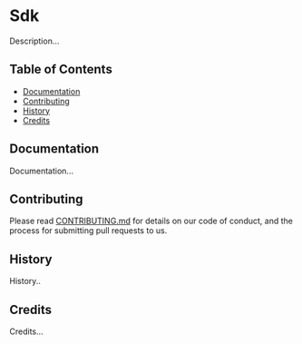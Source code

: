 # Sdk

Description...

## Table of Contents

- [Documentation](#documentation)
- [Contributing](#contributing)
- [History](#history)
- [Credits](#credits)

## Documentation

Documentation...

## Contributing

Please read [CONTRIBUTING.md](CONTRIBUTING.md) for details on our code of conduct, and the process for submitting pull requests to us.

## History

History..

## Credits

Credits...
